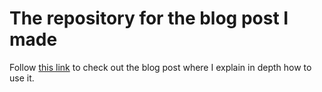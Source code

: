 # The repository for the blog post I made

Follow [this link](https://rafrasenberg.com/posts/kubernetes-with-terraform-traefik-v2-cert-manager-part-1/) to check out the blog post where I explain in depth how to use it.
